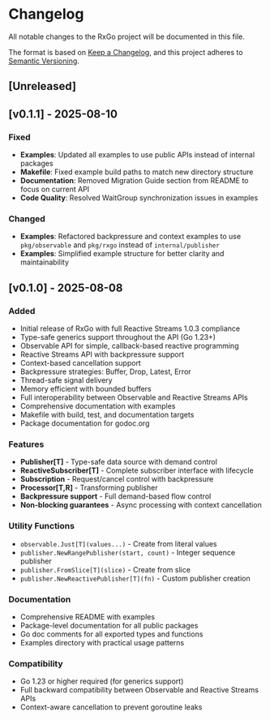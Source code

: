 # Changelog

All notable changes to the RxGo project will be documented in this file.

The format is based on [Keep a Changelog](https://keepachangelog.com/en/1.0.0/),
and this project adheres to [Semantic Versioning](https://semver.org/spec/v2.0.0.html).

## [Unreleased]

## [v0.1.1] - 2025-08-10

### Fixed
- **Examples**: Updated all examples to use public APIs instead of internal packages
- **Makefile**: Fixed example build paths to match new directory structure
- **Documentation**: Removed Migration Guide section from README to focus on current API
- **Code Quality**: Resolved WaitGroup synchronization issues in examples

### Changed
- **Examples**: Refactored backpressure and context examples to use `pkg/observable` and `pkg/rxgo` instead of `internal/publisher`
- **Examples**: Simplified example structure for better clarity and maintainability

## [v0.1.0] - 2025-08-08

### Added
- Initial release of RxGo with full Reactive Streams 1.0.3 compliance
- Type-safe generics support throughout the API (Go 1.23+)
- Observable API for simple, callback-based reactive programming
- Reactive Streams API with backpressure support
- Context-based cancellation support
- Backpressure strategies: Buffer, Drop, Latest, Error
- Thread-safe signal delivery
- Memory efficient with bounded buffers
- Full interoperability between Observable and Reactive Streams APIs
- Comprehensive documentation with examples
- Makefile with build, test, and documentation targets
- Package documentation for godoc.org

### Features
- **Publisher[T]** - Type-safe data source with demand control
- **ReactiveSubscriber[T]** - Complete subscriber interface with lifecycle
- **Subscription** - Request/cancel control with backpressure
- **Processor[T,R]** - Transforming publisher
- **Backpressure support** - Full demand-based flow control
- **Non-blocking guarantees** - Async processing with context cancellation

### Utility Functions
- `observable.Just[T](values...)` - Create from literal values
- `publisher.NewRangePublisher(start, count)` - Integer sequence publisher
- `publisher.FromSlice[T](slice)` - Create from slice
- `publisher.NewReactivePublisher[T](fn)` - Custom publisher creation

### Documentation
- Comprehensive README with examples
- Package-level documentation for all public packages
- Go doc comments for all exported types and functions
- Examples directory with practical usage patterns

### Compatibility
- Go 1.23 or higher required (for generics support)
- Full backward compatibility between Observable and Reactive Streams APIs
- Context-aware cancellation to prevent goroutine leaks